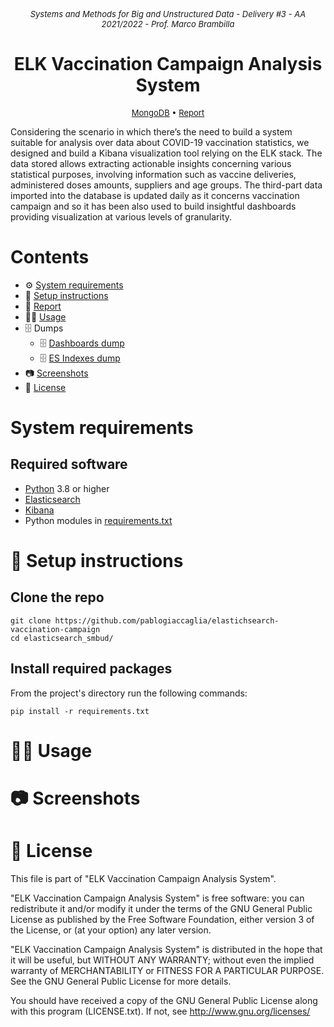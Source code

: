 <p align="center">
  <i><span style="font-size: small;">
  	Systems and Methods for Big and Unstructured Data - Delivery #3 - AA 2021/2022 - Prof. Marco Brambilla
  </span></i>
</p>
<h1 align="center">
	<strong>
	ELK Vaccination Campaign Analysis System
	</strong>
	<br>
</h1>
<p align="center">
<span style="font-size: small; ">
		<a href="https://www.mongodb.com">MongoDB</a>		 
		•		
		<a href="Report.pdf">Report</a>   
	</span>
</p>

Considering the scenario in which there’s the need to build a system suitable for analysis over 
data about COVID-19 vaccination statistics, we designed and build a Kibana visualization 
tool relying on the ELK stack. The data stored allows extracting actionable insights 
concerning various statistical purposes, involving information such as vaccine deliveries, 
administered doses amounts, suppliers and age groups. 
The third-part data imported into the database is updated daily as it concerns vaccination campaign 
and so it has been also used to build insightful dashboards providing visualization at various levels 
of granularity.


# Contents

- ⚙  [System requirements️](#system-requirements)
- 🚀 [Setup instructions](#-setup-instructions)
- 📜 [Report](Report.pdf)
- 👨‍💻 [Usage](#-usage)
- 🗄️ Dumps
  - 🗄️ [Dashboards dump](Exports/Dashboards)
  - 🗄️ [ES Indexes dump](Exports/Indexes)  
- 📷 [Screenshots](#-screenshots)  
- 📝 [License](#-license)

# System requirements

## Required software

- [Python](https://www.python.org/) 3.8 or higher
- [Elasticsearch](https://www.elastic.co/elasticsearch/)
- [Kibana](https://www.elastic.co/kibana/)  
- Python modules in [requirements.txt](requirements.txt)


# 🚀 Setup instructions

## Clone the repo

    git clone https://github.com/pablogiaccaglia/elastichsearch-vaccination-campaign
    cd elasticsearch_smbud/

## Install required packages

From the project's directory run the following commands:

    pip install -r requirements.txt
    
# 👨‍💻 Usage

# 📷 Screenshots


# 📝 License

This file is part of "ELK Vaccination Campaign Analysis System".

"ELK Vaccination Campaign Analysis System" is free software: you can redistribute it and/or modify
it under the terms of the GNU General Public License as published by
the Free Software Foundation, either version 3 of the License, or
(at your option) any later version.

"ELK Vaccination Campaign Analysis System" is distributed in the hope that it will be useful,
but WITHOUT ANY WARRANTY; without even the implied warranty of
MERCHANTABILITY or FITNESS FOR A PARTICULAR PURPOSE.  See the
GNU General Public License for more details.

You should have received a copy of the GNU General Public License along
with this program (LICENSE.txt).  If not, see <http://www.gnu.org/licenses/>